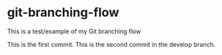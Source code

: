 # git-branching-flow
This is a test/example of my Git branching flow

This is the first commit.
This is the second commit in the develop branch.
